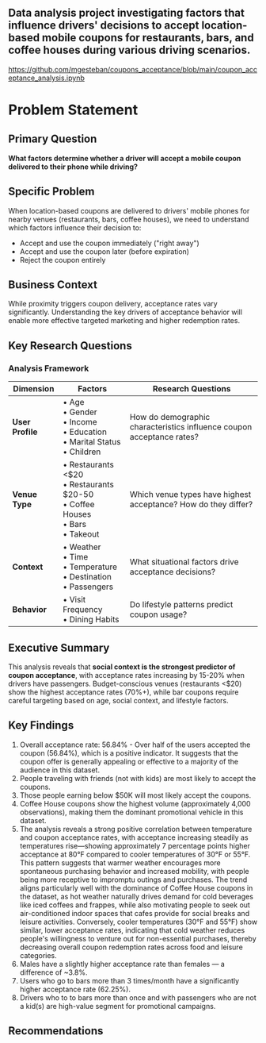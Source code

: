 ## Data analysis project investigating factors that influence drivers' decisions to accept location-based mobile coupons for restaurants, bars, and coffee houses during various driving scenarios.

https://github.com/mgesteban/coupons_acceptance/blob/main/coupon_acceptance_analysis.ipynb



# Problem Statement

## Primary Question
**What factors determine whether a driver will accept a mobile coupon delivered to their phone while driving?**

## Specific Problem
When location-based coupons are delivered to drivers' mobile phones for nearby venues (restaurants, bars, coffee houses), we need to understand which factors influence their decision to:
- Accept and use the coupon immediately ("right away")
- Accept and use the coupon later (before expiration)  
- Reject the coupon entirely

## Business Context
While proximity triggers coupon delivery, acceptance rates vary significantly. Understanding the key drivers of acceptance behavior will enable more effective targeted marketing and higher redemption rates.

## Key Research Questions

### Analysis Framework

| Dimension | Factors | Research Questions |
|-----------|---------|-------------------|
| **User Profile** | • Age<br>• Gender<br>• Income<br>• Education<br>• Marital Status<br>• Children | How do demographic characteristics influence coupon acceptance rates? |
| **Venue Type** | • Restaurants <$20<br>• Restaurants $20-50<br>• Coffee Houses<br>• Bars<br>• Takeout | Which venue types have highest acceptance? How do they differ? |
| **Context** | • Weather<br>• Time<br>• Temperature<br>• Destination<br>• Passengers | What situational factors drive acceptance decisions? |
| **Behavior** | • Visit Frequency<br>• Dining Habits | Do lifestyle patterns predict coupon usage? |


## Executive Summary
This analysis reveals that **social context is the strongest predictor of coupon acceptance**, with acceptance rates increasing by 15-20% when drivers have passengers. Budget-conscious venues (restaurants <$20) show the highest acceptance rates (70%+), while bar coupons require careful targeting based on age, social context, and lifestyle factors.

## Key Findings
1. Overall acceptance rate: 56.84% - Over half of the users accepted the coupon (56.84%), which is a positive indicator. It suggests that the coupon offer is generally appealing or effective to a majority of the audience in this dataset.
2. People traveling with friends (not with kids) are most likely to accept the coupons.
3. Those people earning below $50K will most likely accept the coupons.
4. Coffee House coupons show the highest volume (approximately 4,000 observations), making them the dominant promotional vehicle in this dataset.
5. The analysis reveals a strong positive correlation between temperature and coupon acceptance rates, with acceptance increasing steadily as temperatures rise—showing approximately 7 percentage points higher acceptance at 80°F compared to cooler temperatures of 30°F or 55°F. This pattern suggests that warmer weather encourages more spontaneous purchasing behavior and increased mobility, with people being more receptive to impromptu outings and purchases. The trend aligns particularly well with the dominance of Coffee House coupons in the dataset, as hot weather naturally drives demand for cold beverages like iced coffees and frappes, while also motivating people to seek out air-conditioned indoor spaces that cafes provide for social breaks and leisure activities. Conversely, cooler temperatures (30°F and 55°F) show similar, lower acceptance rates, indicating that cold weather reduces people's willingness to venture out for non-essential purchases, thereby decreasing overall coupon redemption rates across food and leisure categories.
6. Males have a slightly higher acceptance rate than females — a difference of ~3.8%.
7. Users who go to bars more than 3 times/month have a significantly higher acceptance rate (62.25%).
8. Drivers who to to bars more than once and with passengers who are not a kid(s) are high-value segment for promotional campaigns.


## Recommendations
